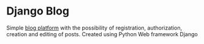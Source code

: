 # Django Blog

Simple [blog platform](http://mcproger888.pythonanywhere.com/) with the possibility of registration, authorization, creation and editing of posts. Created using Python Web framework Django



